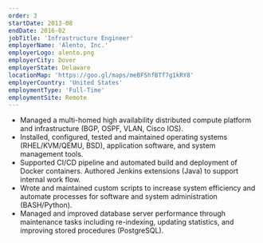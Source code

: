 ```yaml
---
order: 3
startDate: 2013-08
endDate: 2016-02
jobTitle: 'Infrastructure Engineer'
employerName: 'Alento, Inc.'
employerLogo: alento.png
employerCity: Dover
employerState: Delaware
locationMap: 'https://goo.gl/maps/meBFShfBTf7g1kRY8'
employerCountry: 'United States'
employmentType: 'Full-Time'
employmentSite: Remote
---
```

- Managed a multi-homed high availability distributed compute platform and infrastructure (BGP, OSPF, VLAN, Cisco IOS).
- Installed, configured, tested and maintained operating systems (RHEL/KVM/QEMU, BSD), application software, and system management tools.
- Supported CI/CD pipeline and automated build and deployment of Docker containers.  Authored Jenkins extensions (Java) to support internal work flow.
- Wrote and maintained custom scripts to increase system efficiency and automate processes for software and system administration (BASH/Python).
- Managed and improved database server performance through maintenance tasks including re-indexing, updating statistics, and improving stored procedures (PostgreSQL).
